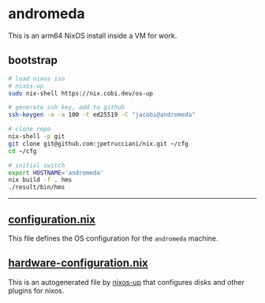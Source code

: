 # andromeda

This is an arm64 NixOS install inside a VM for work.

## bootstrap

```bash
# load nixos iso
# nixos-up
sudo nix-shell https://nix.cobi.dev/os-up

# generate ssh key, add to github
ssh-keygen -o -a 100 -t ed25519 -C "jacobi@andromeda"

# clone repo
nix-shell -p git
git clone git@github.com:jpetrucciani/nix.git ~/cfg
cd ~/cfg

# initial switch
export HOSTNAME='andromeda'
nix build -f . hms
./result/bin/hms
```

---

## [configuration.nix](./configuration.nix)

This file defines the OS configuration for the `andromeda` machine.

## [hardware-configuration.nix](./hardware-configuration.nix)

This is an autogenerated file by [nixos-up](https://github.com/samuela/nixos-up) that configures disks and other plugins for nixos.
